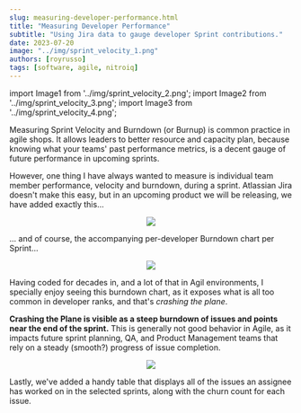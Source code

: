 ```yaml
---
slug: measuring-developer-performance.html
title: "Measuring Developer Performance"
subtitle: "Using Jira data to gauge developer Sprint contributions."
date: 2023-07-20
image: "../img/sprint_velocity_1.png"
authors: [royrusso]
tags: [software, agile, nitroiq]
---
```


import Image1 from '../img/sprint_velocity_2.png';
import Image2 from '../img/sprint_velocity_3.png';
import Image3 from '../img/sprint_velocity_4.png';

Measuring Sprint Velocity and Burndown (or Burnup) is common practice in agile shops. It allows leaders to better resource and capacity plan, because knowing what your teams' past performance metrics, is a decent gauge of future performance in upcoming sprints.

<!-- truncate -->

However, one thing I have always wanted to measure is individual team member performance, velocity and burndown, during a sprint. Atlassian Jira doesn't make this easy, but in an upcoming product we will be releasing, we have added exactly this...

<p align="center">
<img src={Image1} className="doc_image"/>
</p>

... and of course, the accompanying per-developer Burndown chart per Sprint...

<p align="center">
<img src={Image2} className="doc_image"/>
</p>

Having coded for decades in, and a lot of that in Agil environments, I specially enjoy seeing this burndown chart, as it exposes what is all too common in developer ranks, and that's _crashing the plane_.

<b>Crashing the Plane is visible as a steep burndown of issues and points near the end of the sprint.</b> This is generally not good behavior in Agile, as it impacts future sprint planning, QA, and Product Management teams that rely on a steady (smooth?) progress of issue completion.

<p align="center">
<img src={Image3} className="doc_image"/>
</p>

Lastly, we've added a handy table that displays all of the issues an assignee has worked on in the selected sprints, along with the churn count for each issue.
